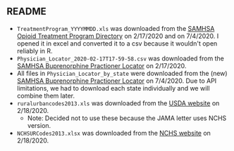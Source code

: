 ## README

- `TreatmentProgram_YYYYMMDD.xls` was downloaded from the [SAMHSA Opioid Treatment Program Directory](https://dpt2.samhsa.gov/treatment/directory.aspx) on 2/17/2020 and on 7/4/2020. I opened it in excel and converted it to a csv because it wouldn't open reliably in R.
- `Physician_Locator_2020-02-17T17-59-58.csv` was downloaded from the [SAMHSA Buprenorphine Practioner Locator]([https://www.samhsa.gov/medication-assisted-treatment/practitioner-program-data/treatment-practitioner-locator?distance%5Bpostal_code%5D=94158&distance%5Bsearch_distance%5D=8000&distance%5Bsearch_units%5D=mile&field_bup_physician_city_value=&field_bup_physician_us_state_value=All](https://www.samhsa.gov/medication-assisted-treatment/practitioner-program-data/treatment-practitioner-locator?distance[postal_code]=94158&distance[search_distance]=8000&distance[search_units]=mile&field_bup_physician_city_value=&field_bup_physician_us_state_value=All)) on 2/17/2020.
- All files in `Physician_Locator_by_state` were downloaded from the (new) [SAMHSA Buprenorphine Practioner Locator](https://www.samhsa.gov/medication-assisted-treatment/practitioner-program-data/treatment-practitioner-locator/results/94158/8000/_none/_none?page=1014) on 7/4/2020. Due to API limitations, we had to download each state individually and we will combine them later. 
- `ruralurbancodes2013.xls` was downloaded from the [USDA website](https://www.ers.usda.gov/data-products/rural-urban-continuum-codes.aspx) on 2/18/2020.
  - Note: Decided not to use these because the JAMA letter uses NCHS version.
- `NCHSURCodes2013.xlsx` was downloaded from the [NCHS website](https://www.cdc.gov/nchs/data_access/urban_rural.htm#Data_Files_and_Documentation) on 2/18/2020.



